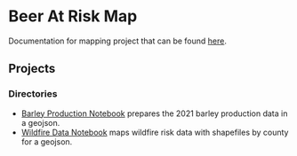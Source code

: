 # Beer At Risk Map

Documentation for mapping project that can be found [here](https://semerriam.github.io/points-unknown/projects/pj-barley/). 

## Projects
### Directories


* [Barley Production Notebook](data/barley.ipynb) prepares the 2021 barley production data in a geojson. 
* [Wildfire Data Notebook](data/wildfire_Mean_BP.ipynb) maps wildfire risk data with shapefiles by county for a geojson. 
